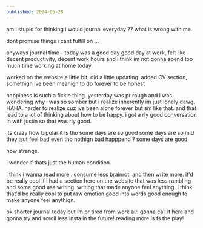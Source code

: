 ```yaml
---
published: 2024-05-28
---
```

am i stupid for thinking i would journal everyday ??
what is wrong with me.

dont promise things i cant fulfill on ...


anyways journal time - 
today was a good day 
good day at work, felt like decent productivity, decent work hours and i think im not gonna spend too much time working at home today.

worked on the website a little bit, did a little updating. added CV section, somethign ive been meanign to do forever to be honest

happiness is such a fickle thing. yesterday was pr rough and i was wondering why i was so somber but i realize inherently im just lonely dawg. HAHA. harder to realize cuz ive been alone forever but sm like that. and that lead to a lot of thinking about how to be happy. i got a rly good conversation in with justin so that was rly good.

its crazy how bipolar it is tho
some days are so good
some days are so mid they jsut feel bad even tho nothign bad happpend ? 
some days are good.

how strange.

i wonder if thats just the human condition.

i think i wanna read more . consume less brainrot. and then write more. it'd be really cool if i had a section here on the website that was less rambling and some good ass writing. writing that made anyone feel anything. I think that'd be really cool to put raw emotion good into words good enough to make anyone feel anythign. 

ok shorter journal today but im pr tired from work alr. gonna call it here and gonna try and scroll less insta in the future! reading more is fs the play!